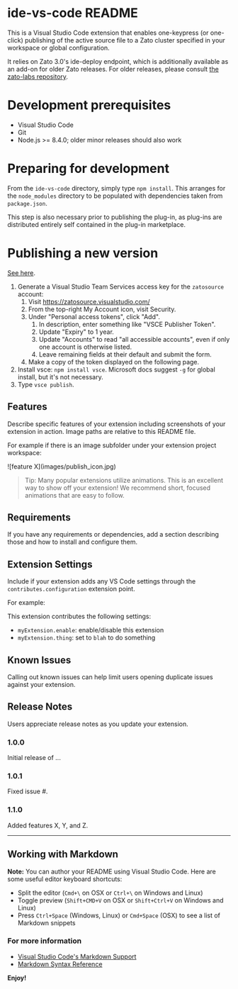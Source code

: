 # ide-vs-code README

This is a Visual Studio Code extension that enables one-keypress (or one-click)
publishing of the active source file to a Zato cluster specified in your
workspace or global configuration.

It relies on Zato 3.0's ide-deploy endpoint, which is additionally available as
an add-on for older Zato releases. For older releases, please consult
<a href="https://github.com/zatosource/zato-labs">the zato-labs repository</a>.



# Development prerequisites

* Visual Studio Code
* Git
* Node.js >= 8.4.0; older minor releases should also work


# Preparing for development

From the `ide-vs-code` directory, simply type `npm install`. This arranges for
the `node_modules` directory to be populated with dependencies taken from
`package.json`.

This step is also necessary prior to publishing the plug-in, as plug-ins are
distributed entirely self contained in the plug-in marketplace.


# Publishing a new version

<a href="https://code.visualstudio.com/docs/extensions/publish-extension">See here</a>.

1. Generate a Visual Studio Team Services access key for the `zatosource` account:
    1. Visit https://zatosource.visualstudio.com/
    1. From the top-right My Account icon, visit Security.
    1. Under "Personal access tokens", click "Add".
        1. In description, enter something like "VSCE Publisher Token".
        1. Update "Expiry" to 1 year.
        1. Update "Accounts" to read "all accessible accounts", even if only
           one account is otherwise listed.
        1. Leave remaining fields at their default and submit the form.
    1. Make a copy of the token displayed on the following page.
1. Install vsce: `npm install vsce`. Microsoft docs suggest `-g` for global
   install, but it's not necessary.
1. Type `vsce publish`.



## Features



Describe specific features of your extension including screenshots of your extension in action. Image paths are relative to this README file.

For example if there is an image subfolder under your extension project workspace:

\!\[feature X\]\(images/publish_icon.jpg\)

> Tip: Many popular extensions utilize animations. This is an excellent way to show off your extension! We recommend short, focused animations that are easy to follow.

## Requirements

If you have any requirements or dependencies, add a section describing those and how to install and configure them.

## Extension Settings

Include if your extension adds any VS Code settings through the `contributes.configuration` extension point.

For example:

This extension contributes the following settings:

* `myExtension.enable`: enable/disable this extension
* `myExtension.thing`: set to `blah` to do something

## Known Issues

Calling out known issues can help limit users opening duplicate issues against your extension.

## Release Notes

Users appreciate release notes as you update your extension.

### 1.0.0

Initial release of ...

### 1.0.1

Fixed issue #.

### 1.1.0

Added features X, Y, and Z.

-----------------------------------------------------------------------------------------------------------

## Working with Markdown

**Note:** You can author your README using Visual Studio Code.  Here are some useful editor keyboard shortcuts:

* Split the editor (`Cmd+\` on OSX or `Ctrl+\` on Windows and Linux)
* Toggle preview (`Shift+CMD+V` on OSX or `Shift+Ctrl+V` on Windows and Linux)
* Press `Ctrl+Space` (Windows, Linux) or `Cmd+Space` (OSX) to see a list of Markdown snippets

### For more information

* [Visual Studio Code's Markdown Support](http://code.visualstudio.com/docs/languages/markdown)
* [Markdown Syntax Reference](https://help.github.com/articles/markdown-basics/)

**Enjoy!**
